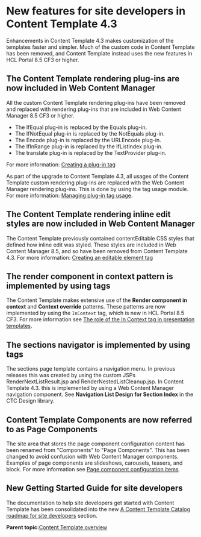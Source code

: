 # New features for site developers in Content Template 4.3 

Enhancements in Content Template 4.3 makes customization of the templates faster and simpler. Much of the custom code in Content Template has been removed, and Content Template instead uses the new features in HCL Portal 8.5 CF3 or higher.

## The Content Template rendering plug-ins are now included in Web Content Manager

All the custom Content Template rendering plug-ins have been removed and replaced with rendering plug-ins that are included in Web Content Manager 8.5 CF3 or higher.

-   The IfEqual plug-in is replaced by the Equals plug-in.
-   The IfNotEqual plug-in is replaced by the NotEquals plug-in.
-   The Encode plug-in is replaced by the URLEncode plug-in.
-   The IfInRange plug-in is replaced by the IfListIndex plug-in.
-   The translate plug-in is replaced by the TextProvider plug-in.

For more information: [Creating a plug-in tag](../panel_help/wcm_dev_referencing_plugin.md)

As part of the upgrade to Content Template 4.3, all usages of the Content Template custom rendering plug-ins are replaced with the Web Content Manager rendering plug-ins. This is done by using the tag usage module. For more information: [Managing plug-in tag usage](../wcm/wcm_admin_plugin_tags.md).

## The Content Template rendering inline edit styles are now included in Web Content Manager

The Content Template previously contained contentEditable CSS styles that defined how inline edit was styled. These styles are included in Web Content Manager 8.5, and so have been removed from Content Template 4.3. For more information: [Creating an editable element tag](../panel_help/wcm_dev_referencing_elements_edit.md)

## The render component in context pattern is implemented by using tags

The Content Template makes extensive use of the **Render component in context** and **Context override** patterns. These patterns are now implemented by using the `InContext` tag, which is new in HCL Portal 8.5 CF3. For more information see [The role of the In Context tag in presentation templates](ctc_arch_prestemp_jspcontext.md).

## The sections navigator is implemented by using tags

The sections page template contains a navigation menu. In previous releases this was created by using the custom JSPs RenderNextListResult.jsp and RenderNestedListCleanup.jsp. In Content Template 4.3. this is implemented by using a Web Content Manager navigation component. See **Navigation List Design for Section Index** in the CTC Design library.

## Content Template Components are now referred to as Page Components

The site area that stores the page component configuration content has been renamed from "Components" to "Page Components". This has been changed to avoid confusion with Web Content Manager components. Examples of page components are slideshows, carousels, teasers, and block. For more information see [Page component configuration items](ctc_arch_prestemp_compconfig.md).

## New Getting Started Guide for site developers

The documentation to help site developers get started with Content Template has been consolidated into the new [A Content Template Catalog roadmap for site developers](ctc_gs_site_devs.md) section.

**Parent topic:**[Content Template overview ](../ctc/ctc_overview.md)

